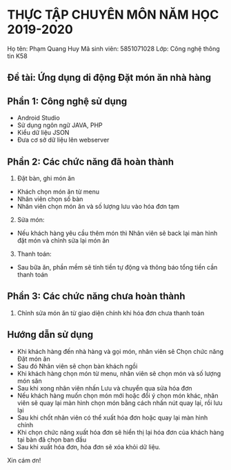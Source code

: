# THỰC TẬP CHUYÊN MÔN NĂM HỌC 2019-2020
Họ tên: Phạm Quang Huy
Mã sinh viên: 5851071028
Lớp: Công nghệ thông tin K58
## Đề tài: Ứng dụng di động Đặt món ăn nhà hàng
## Phần 1: Công nghệ sử dụng
- Android Studio
- Sử dụng ngôn ngữ JAVA, PHP
- Kiểu dữ liệu JSON
- Đưa cơ sở dữ liệu lên webserver

## Phần 2: Các chức năng đã hoàn thành
1. Đặt bàn, ghi món ăn
+ Khách chọn món ăn từ menu
+ Nhân viên chọn số bàn
+ Nhân viên chọn món ăn và số lượng lưu vào hóa đơn tạm
2. Sửa món:
+ Nếu khách hàng yêu cầu thêm món thì Nhân viên sẽ back lại màn hình đặt món và chỉnh sửa lại món ăn
3. Thanh toán:
+ Sau bữa ăn, phần mềm sẽ tính tiền tự động và thông báo tổng tiền cần thanh toán

## Phần 3: Các chức năng chưa hoàn thành
1. Chỉnh sửa món ăn từ giao diện chính khi hóa đơn chưa thanh toán

## Hướng dẫn sử dụng
- Khi khách hàng đến nhà hàng và gọi món, nhân viên sẽ Chọn chức năng Đặt món ăn
- Sau đó Nhân viên sẽ chọn bàn khách ngồi
- Khi khách hàng chọn món từ menu, nhân viên sẽ chọn món và số lượng món săn
- Sau khi xong nhân viên nhấn Lưu và chuyển qua sửa hóa đơn
- Nếu khách hàng muốn chọn món mới hoặc đổi ý chọn món khác, nhân viên sẽ quay lại màn hình chọn món bằng cách nhấn nút quay lại, rồi lưu lại
- Sau khi chốt nhân viên có thể xuất hóa đơn hoặc quay lại màn hình chính
- Khi chọn chức năng xuất hóa đơn sẽ hiển thị lại hóa đơn của khách hàng tại bàn đã chọn ban đầu
- Sau khi xuất hóa đơn, hóa đơn sẽ xóa khỏi dữ liệu.

Xin cám ơn!